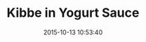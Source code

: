 ---
layout: post
title:  "Kibbe in Yogurt Sauce"
date:   2015-10-13 10:53:40
country: "Syria"
categories: jekyll update
image: ./images/syriarecipe_MARK_ROPER.png
type: recipe
---
